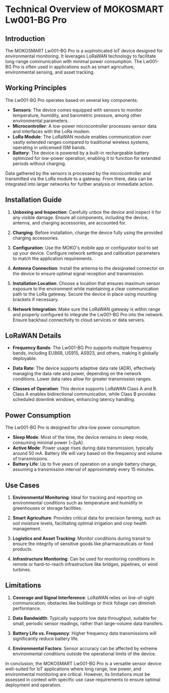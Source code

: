 # Technical Overview of MOKOSMART Lw001-BG Pro

## Introduction

The MOKOSMART Lw001-BG Pro is a sophisticated IoT device designed for environmental monitoring. It leverages LoRaWAN technology to facilitate long-range communication with minimal power consumption. The Lw001-BG Pro is often used in applications such as smart agriculture, environmental sensing, and asset tracking.

## Working Principles

The Lw001-BG Pro operates based on several key components:

- **Sensors**: The device comes equipped with sensors to monitor temperature, humidity, and barometric pressure, among other environmental parameters.
- **Microcontroller**: A low-power microcontroller processes sensor data and interfaces with the LoRa modem.
- **LoRa Module**: The LoRaWAN module enables communication over vastly extended ranges compared to traditional wireless systems, operating in unlicensed ISM bands.
- **Battery**: The device is powered by a built-in rechargeable battery optimized for low-power operation, enabling it to function for extended periods without charging.

Data gathered by the sensors is processed by the microcontroller and transmitted via the LoRa module to a gateway. From there, data can be integrated into larger networks for further analysis or immediate action.

## Installation Guide

1. **Unboxing and Inspection**: Carefully unbox the device and inspect it for any visible damage. Ensure all components, including the device, antenna, and charging accessories, are accounted for.
   
2. **Charging**: Before installation, charge the device fully using the provided charging accessories.

3. **Configuration**: Use the MOKO's mobile app or configurator tool to set up your device. Configure network settings and calibration parameters to match the application requirements.

4. **Antenna Connection**: Install the antenna to the designated connector on the device to ensure optimal signal reception and transmission.

5. **Installation Location**: Choose a location that ensures maximum sensor exposure to the environment while maintaining a clear communication path to the LoRa gateway. Secure the device in place using mounting brackets if necessary.

6. **Network Integration**: Make sure the LoRaWAN gateway is within range and properly configured to integrate the Lw001-BG Pro into the network. Ensure backhaul connectivity to cloud services or data servers.

## LoRaWAN Details

- **Frequency Bands**: The Lw001-BG Pro supports multiple frequency bands, including EU868, US915, AS923, and others, making it globally deployable.

- **Data Rate**: The device supports adaptive data rate (ADR), effectively managing the data rate and power, depending on the network conditions. Lower data rates allow for greater transmission ranges.

- **Classes of Operation**: This device supports LoRaWAN Class A and B. Class A enables bidirectional communication, while Class B provides scheduled downlink windows, enhancing latency handling.

## Power Consumption

The Lw001-BG Pro is designed for ultra-low power consumption:

- **Sleep Mode**: Most of the time, the device remains in sleep mode, consuming minimal power (~2µA).
- **Active Mode**: Power usage rises during data transmission, typically around 50 mA. Battery life will vary based on the frequency and volume of transmissions.
- **Battery Life**: Up to five years of operation on a single battery charge, assuming a transmission interval of approximately every 15 minutes.

## Use Cases

1. **Environmental Monitoring**: Ideal for tracking and reporting on environmental conditions such as temperature and humidity in greenhouses or storage facilities.

2. **Smart Agriculture**: Provides critical data for precision farming, such as soil moisture levels, facilitating optimal irrigation and crop health management.

3. **Logistics and Asset Tracking**: Monitor conditions during transit to ensure the integrity of sensitive goods like pharmaceuticals or food products.

4. **Infrastructure Monitoring**: Can be used for monitoring conditions in remote or hard-to-reach infrastructure like bridges, pipelines, or wind turbines.

## Limitations

1. **Coverage and Signal Interference**: LoRaWAN relies on line-of-sight communication; obstacles like buildings or thick foliage can diminish performance.

2. **Data Bandwidth**: Typically supports low data throughput, suitable for small, periodic sensor readings, rather than large-volume data transfers.

3. **Battery Life vs. Frequency**: Higher frequency data transmissions will significantly reduce battery life.

4. **Environmental Factors**: Sensor accuracy can be affected by extreme environmental conditions outside the operational limits of the device.

In conclusion, the MOKOSMART Lw001-BG Pro is a versatile sensor device well-suited for IoT applications where long range, low power, and environmental monitoring are critical. However, its limitations must be assessed in context with specific use case requirements to ensure optimal deployment and operation.